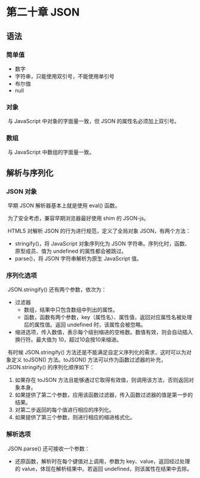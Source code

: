 # 第二十章 JSON

## 语法

### 简单值

- 数字
- 字符串，只能使用双引号，不能使用单引号
- 布尔值
- null

### 对象

​		与 JavaScript 中对象的字面量一致，但 JSON 的属性名必须加上双引号。

### 数组

​		与 JavaScript 中数组的字面量一致。



## 解析与序列化

### JSON 对象

​		早期 JSON 解析器基本上就是使用 eval() 函数。

​		为了安全考虑，兼容早期浏览器最好使用 shim 的 JSON-js。

​		HTML5 对解析 JSON 的行为进行规范，定义了全局对象 JSON，有两个方法：

- stringify()，将 JavaScript 对象序列化为 JSON 字符串。序列化时，函数、原型成员、值为 undefined 的属性都会被跳过。
- parse()，将 JSON 字符串解析为原生 JavaScript 值。

### 序列化选项

​		JSON.stringify() 还有两个参数，依次为：

- 过滤器
    - 数组，结果中只包含数组中列出的属性。
    - 函数，函数有两个参数，key（属性名）、属性值，返回对应属性名被处理后的属性值。返回 undefined 时，该属性会被忽略。
- 缩进选项，传入数值，表示每个级别缩进的空格数。数值有效，则会自动插入换行符。最大值为  10，超过10会按10来缩进。

​         有时候 JSON.stringify() 方法还是不能满足自定义序列化的需求，这时可以为对象定义 toJSON() 方法。toJSON() 方法可以作为函数过滤器的补充，JSON.stringify() 的序列化顺序如下：

1. 如果存在 toJSON 方法且能够通过它取得有效值，则调用该方法，否则返回对象本身。
2. 如果提供了第二个参数，应用该函数过滤器，传入函数过滤器的值是第一步的结果。
3. 对第二步返回的每个值进行相应的序列化。
4. 如果提供了第三个参数，则进行相应的缩进格式化。

### 解析选项

​		JSON.parse() 还可接收一个参数：

- 还原函数，解析时在每个键值对上调用，参数为 key、value，返回经过处理的 value，体现在解析结果中。若返回 undefined，则该属性在结果中去除。